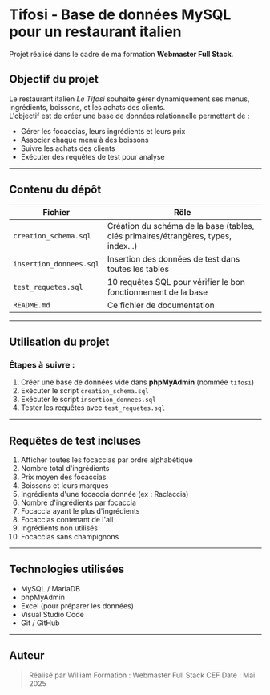 # Tifosi - Base de données MySQL pour un restaurant italien

Projet réalisé dans le cadre de ma formation **Webmaster Full Stack**.

## Objectif du projet

Le restaurant italien _Le Tifosi_ souhaite gérer dynamiquement ses menus, ingrédients, boissons, et les achats des clients.  
L'objectif est de créer une base de données relationnelle permettant de :

- Gérer les focaccias, leurs ingrédients et leurs prix
- Associer chaque menu à des boissons
- Suivre les achats des clients
- Exécuter des requêtes de test pour analyse

---

## Contenu du dépôt

| Fichier                 | Rôle                                                                               |
| ----------------------- | ---------------------------------------------------------------------------------- |
| `creation_schema.sql`   | Création du schéma de la base (tables, clés primaires/étrangères, types, index...) |
| `insertion_donnees.sql` | Insertion des données de test dans toutes les tables                               |
| `test_requetes.sql`     | 10 requêtes SQL pour vérifier le bon fonctionnement de la base                     |
| `README.md`             | Ce fichier de documentation                                                        |

---

## Utilisation du projet

### Étapes à suivre :

1. Créer une base de données vide dans **phpMyAdmin** (nommée `tifosi`)
2. Exécuter le script `creation_schema.sql`
3. Exécuter le script `insertion_donnees.sql`
4. Tester les requêtes avec `test_requetes.sql`

---

## Requêtes de test incluses

1. Afficher toutes les focaccias par ordre alphabétique
2. Nombre total d'ingrédients
3. Prix moyen des focaccias
4. Boissons et leurs marques
5. Ingrédients d'une focaccia donnée (ex : Raclaccia)
6. Nombre d'ingrédients par focaccia
7. Focaccia ayant le plus d'ingrédients
8. Focaccias contenant de l'ail
9. Ingrédients non utilisés
10. Focaccias sans champignons

---

## Technologies utilisées

- MySQL / MariaDB
- phpMyAdmin
- Excel (pour préparer les données)
- Visual Studio Code
- Git / GitHub

---

## Auteur

> Réalisé par William
> Formation : Webmaster Full Stack CEF
> Date : Mai 2025
